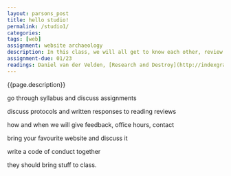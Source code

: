 ```yaml
---  
layout: parsons_post  
title: hello studio!
permalink: /studio1/
categories: 
tags: [web]
assignment: website archaeology
description: In this class, we will all get to know each other, review the syllabus together, and establish the structure of the studio for the rest of the semester. 
assignment-due: 01/23
readings: Daniel van der Velden, [Research and Destroy](http://indexgrafik.fr/daniel-van-der-velden-metahaven-research-and-destroy/)
---  
```


{{page.description}}

go through syllabus and discuss assignments

discuss protocols and written responses to reading reviews

how and when we will give feedback, office hours, contact

bring your favourite website and discuss it

write a code of conduct together

they should bring stuff to class.
